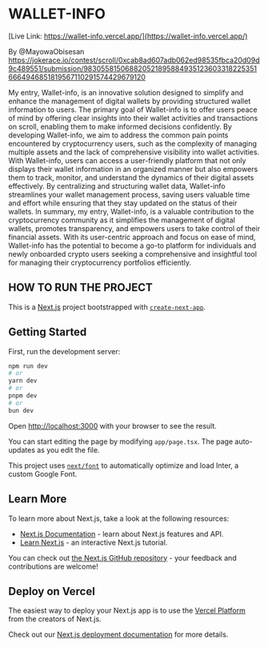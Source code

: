 # WALLET-INFO

[Live Link: https://wallet-info.vercel.app/](https://wallet-info.vercel.app/)

By @MayowaObisesan
<https://jokerace.io/contest/scroll/0xcab8ad607adb062ed98535fbca20d09d9c489551/submission/9830558150688205218958849351236033182253516664946851819567110291574429679120>

My entry, Wallet-info, is an innovative solution designed to simplify and enhance the management of digital wallets by providing structured wallet information to users. The primary goal of Wallet-info is to offer users peace of mind by offering clear insights into their wallet activities and transactions on scroll, enabling them to make informed decisions confidently. By developing Wallet-info, we aim to address the common pain points encountered by cryptocurrency users, such as the complexity of managing multiple assets and the lack of comprehensive visibility into wallet activities. With Wallet-info, users can access a user-friendly platform that not only displays their wallet information in an organized manner but also empowers them to track, monitor, and understand the dynamics of their digital assets effectively. By centralizing and structuring wallet data, Wallet-info streamlines your wallet management process, saving users valuable time and effort while ensuring that they stay updated on the status of their wallets. In summary, my entry, Wallet-info, is a valuable contribution to the cryptocurrency community as it simplifies the management of digital wallets, promotes transparency, and empowers users to take control of their financial assets. With its user-centric approach and focus on ease of mind, Wallet-info has the potential to become a go-to platform for individuals and newly onboarded crypto users seeking a comprehensive and insightful tool for managing their cryptocurrency portfolios efficiently.

## HOW TO RUN THE PROJECT

This is a [Next.js](https://nextjs.org/) project bootstrapped with [`create-next-app`](https://github.com/vercel/next.js/tree/canary/packages/create-next-app).

## Getting Started

First, run the development server:

```bash
npm run dev
# or
yarn dev
# or
pnpm dev
# or
bun dev
```

Open [http://localhost:3000](http://localhost:3000) with your browser to see the result.

You can start editing the page by modifying `app/page.tsx`. The page auto-updates as you edit the file.

This project uses [`next/font`](https://nextjs.org/docs/basic-features/font-optimization) to automatically optimize and load Inter, a custom Google Font.

## Learn More

To learn more about Next.js, take a look at the following resources:

- [Next.js Documentation](https://nextjs.org/docs) - learn about Next.js features and API.
- [Learn Next.js](https://nextjs.org/learn) - an interactive Next.js tutorial.

You can check out [the Next.js GitHub repository](https://github.com/vercel/next.js/) - your feedback and contributions are welcome!

## Deploy on Vercel

The easiest way to deploy your Next.js app is to use the [Vercel Platform](https://vercel.com/new?utm_medium=default-template&filter=next.js&utm_source=create-next-app&utm_campaign=create-next-app-readme) from the creators of Next.js.

Check out our [Next.js deployment documentation](https://nextjs.org/docs/deployment) for more details.
